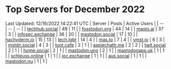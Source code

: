 # Top Servers for December 2022
Last Updated: 12/16/2022 14:22:41 UTC
| Server | Posts | Active Users |
| -- | -- | -- |
| [techhub.social](https://techhub.social/tags/PowerShell) | 49 | 11 |
| [fosstodon.org](https://fosstodon.org/tags/PowerShell) | 44 | 14 |
| [masto.ai](https://masto.ai/tags/PowerShell) | 37 | 3 |
| [infosec.exchange](https://infosec.exchange/tags/PowerShell) | 36 | 20 |
| [mastodon.social](https://mastodon.social/tags/PowerShell) | 17 | 10 |
| [hachyderm.io](https://hachyderm.io/tags/PowerShell) | 15 | 13 |
| [tech.lgbt](https://tech.lgbt/tags/PowerShell) | 14 | 4 |
| [mas.to](https://mas.to/tags/PowerShell) | 7 | 4 |
| [vmst.io](https://vmst.io/tags/PowerShell) | 6 | 3 |
| [mstdn.social](https://mstdn.social/tags/PowerShell) | 4 | 3 |
| [toot.cafe](https://toot.cafe/tags/PowerShell) | 2 | 1 |
| [aspiechattr.me](https://aspiechattr.me/tags/PowerShell) | 2 | 2 |
| [twit.social](https://twit.social/tags/PowerShell) | 2 | 1 |
| [home.social](https://home.social/tags/PowerShell) | 2 | 1 |
| [mastodon.uno](https://mastodon.uno/tags/PowerShell) | 2 | 1 |
| [mastodonapp.uk](https://mastodonapp.uk/tags/PowerShell) | 1 | 1 |
| [schleuss.online](https://schleuss.online/tags/PowerShell) | 1 | 1 |
| [ioc.exchange](https://ioc.exchange/tags/PowerShell) | 1 | 1 |
| [aus.social](https://aus.social/tags/PowerShell) | 1 | 1 |
| [mastodon.nu](https://mastodon.nu/tags/PowerShell) | 1 | 1 |
